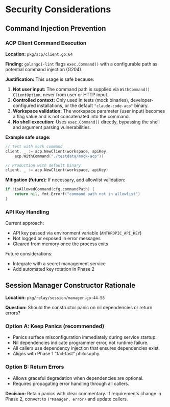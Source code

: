 # Security Considerations

## Command Injection Prevention

### ACP Client Command Execution

**Location:** `pkg/acp/client.go:64`

**Finding:** `golangci-lint` flags `exec.Command()` with a configurable path as potential command injection (G204).

**Justification:** This usage is safe because:

1. **Not user input:** The command path is supplied via `WithCommand()` `ClientOption`, never from user or HTTP input.
2. **Controlled context:** Only used in tests (mock binaries), developer-configured installations, or the default `"claude-code-acp"` binary.
3. **Workspace validation:** The workspace parameter (user input) becomes a flag value and is not concatenated into the command.
4. **No shell execution:** Uses `exec.Command()` directly, bypassing the shell and argument parsing vulnerabilities.

**Example safe usage:**

```go
// Test with mock command
client, _ := acp.NewClient(workspace, apiKey,
	acp.WithCommand("./testdata/mock-acp"))

// Production with default binary
client, _ := acp.NewClient(workspace, apiKey)
```

**Mitigation (future):** If necessary, add allowlist validation:

```go
if !isAllowedCommand(cfg.commandPath) {
	return nil, fmt.Errorf("command path not in allowlist")
}
```

### API Key Handling

Current approach:

- API key passed via environment variable (`ANTHROPIC_API_KEY`)
- Not logged or exposed in error messages
- Cleared from memory once the process exits

Future considerations:

- Integrate with a secret management service
- Add automated key rotation in Phase 2

## Session Manager Constructor Rationale

**Location:** `pkg/relay/session/manager.go:44-58`

**Question:** Should the constructor panic on nil dependencies or return errors?

### Option A: Keep Panics (**recommended**)

- Panics surface misconfiguration immediately during service startup.
- Nil dependencies indicate programmer error, not runtime failure.
- All callers use dependency injection that ensures dependencies exist.
- Aligns with Phase 1 "fail-fast" philosophy.

### Option B: Return Errors

- Allows graceful degradation when dependencies are optional.
- Requires propagating error handling through all callers.

**Decision:** Retain panics with clear commentary. If requirements change in Phase 2, convert to `(*Manager, error)` and update callers.
